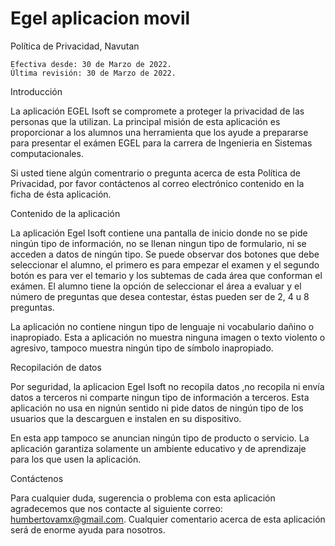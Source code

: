 # Egel aplicacion movil
Política de Privacidad, Navutan

    Efectiva desde: 30 de Marzo de 2022.
    Última revisión: 30 de Marzo de 2022.

Introducción

La aplicación EGEL Isoft se compromete a proteger la privacidad de las personas que la utilizan. La principal misión de esta aplicación es proporcionar a los alumnos una herramienta que los ayude a prepararse para presentar el exámen EGEL para la carrera de Ingenieria en Sistemas computacionales.

Si usted tiene algún comentrario o pregunta acerca de esta Política de Privacidad, por favor contáctenos al correo electrónico contenido en la ficha de ésta aplicación.

Contenido de la aplicación

La aplicación Egel Isoft contiene una pantalla de inicio donde no se pide ningún tipo de información, no se llenan ningun tipo de formulario, ni se acceden a datos de ningún tipo. Se puede observar dos botones que debe seleccionar el alumno, el primero es para empezar el examen y el segundo botón es para ver el temario y los subtemas de cada área que conforman el exámen.
El alumno tiene la opción de seleccionar el área a evaluar y el número de preguntas que desea contestar, éstas pueden ser de 2, 4 u 8 preguntas.

La aplicación no contiene ningun tipo de lenguaje ni vocabulario dañino o inapropiado. Esta a aplicación no muestra ninguna imagen o texto violento o agresivo, tampoco muestra ningún tipo de símbolo inapropiado. 

Recopilación de datos

Por seguridad, la aplicacion Egel Isoft no recopila datos ,no recopila ni envía datos a terceros ni comparte ningun tipo de información a terceros. Esta aplicación no usa en nignún sentido ni pide datos de ningún tipo de los usuarios que la descarguen e instalen en su dispositivo.

En esta app tampoco se anuncian ningún tipo de producto o servicio. La aplicación garantiza solamente un ambiente educativo y de aprendizaje para los que usen la aplicación.


Contáctenos

Para cualquier duda, sugerencia o problema con esta aplicación agradecemos que nos contacte al siguiente correo: humbertovamx@gmail.com. Cualquier comentario acerca de esta aplicación será de enorme ayuda para nosotros.
